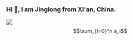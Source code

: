 ### Hi 👋, I am Jinglong from Xi'an, China.
![](http://latex.codecogs.com/svg.latex?\sum_{i=0}^n{a_i})
$$\sum_{i=0}^n a_i$$

<!--
**zhaojinglong/zhaojinglong** is a ✨ _special_ ✨ repository because its `README.md` (this file) appears on your GitHub profile.

Here are some ideas to get you started:

- 🔭 I’m currently working on ...
- 🌱 I’m currently learning ...
- 👯 I’m looking to collaborate on ...
- 🤔 I’m looking for help with ...
- 💬 Ask me about ...
- 📫 How to reach me: ...
- 😄 Pronouns: ...
- ⚡ Fun fact: ...
-->
